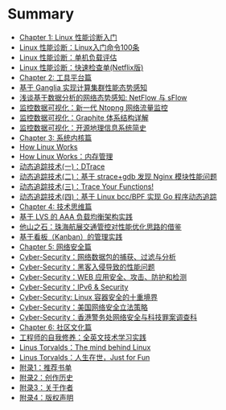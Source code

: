 # Summary

* [Chapter 1: Linux 性能诊断入门]()
* [Linux 性能诊断：Linux入门命令100条](chapter/abc/Linux-Commands.md)
* [Linux 性能诊断：单机负载评估](chapter/abc/Linux-Perf-Load.md)
* [Linux 性能诊断：快速检查单(Netflix版)](chapter/abc/Linux-Perf-Netflix.md)
* [Chapter 2: 工具平台篇]()
* [基于 Ganglia 实现计算集群性能态势感知](chapter/tools/OpenSource-Ganglia.md)
* [浅谈基于数据分析的网络态势感知: NetFlow 与 sFlow](chapter/tools/Network-sFlow.md)
* [监控数据可视化：新一代 Ntopng 网络流量监控](chapter/tools/Network-Ntopng.md)
* [监控数据可视化：Graphite 体系结构详解](chapter/tools/Visualization-Graphite.md)
* [监控数据可视化：开源地理信息系统简史](chapter/tools/Visualization-GIS.md)
* [Chapter 3: 系统内核篇]()
* [How Linux Works](chapter/kernel/Linux-Works.md)
* [How Linux Works：内存管理](chapter/kernel/Linux-Works-Memory.md)
* [动态追踪技术(一)：DTrace](chapter/dtrace/DTrace.md)
* [动态追踪技术(二)：基于 strace+gdb 发现 Nginx 模块性能问题](chapter/dtrace/DTrace_Strace_Gdb.md)
* [动态追踪技术(三)：Trace Your Functions!](chapter/dtrace/DTrace_FTrace.md)
* [动态追踪技术(四)：基于 Linux bcc/BPF 实现 Go 程序动态追踪](chapter/dtrace/DTrace_bcc.md)
* [Chapter 4: 技术思维篇]()
* [基于 LVS 的 AAA 负载均衡架构实践](chapter/thinking/AAA.md)
* [他山之石：珠海航展交通管控对性能优化思路的借鉴](chapter/thinking/Network-Traffic.md)
* [基于看板（Kanban）的管理实践](chapter/thinking/Teamwork-Kanban.md)
* [Chapter 5: 网络安全篇]()
* [Cyber-Security：网络数据包的捕获、过滤与分析](chapter/kernel/Network-Pcap.md)
* [Cyber-Security：黑客入侵导致的性能问题](chapter/cybersecurity/CyberSecurity-SSH.md)
* [Cyber-Security：WEB 应用安全、攻击、防护和检测](chapter/cybersecurity/CyberSecurity-Headers.md)
* [Cyber-Security：IPv6 & Security](chapter/cybersecurity/Protocol-IPv6.md)
* [Cyber-Security: Linux 容器安全的十重境界](chapter/cybersecurity/DevOps-Container-Security.md)
* [Cyber-Security：美国网络安全立法策略](chapter/cybersecurity/law.md)
* [Cyber-Security：香港警务处网络安全与科技罪案调查科](chapter/cybersecurity/CyberSecurity-CSTCB.md)
* [Chapter 6: 社区文化篇]()
* [工程师的自我修养：全英文技术学习实践](chapter/culture/Technology-English.md)
* [Linus Torvalds：The mind behind Linux](chapter/culture/Linus.md)
* [Linus Torvalds：人生在世，Just for Fun](chapter/culture/Linus_JustForFun.md)
* [附录1：推荐书单](chapter/books/books.md)
* [附录2：创作历史](chapter/aboutme/history.md)
* [附录3：关于作者](chapter/aboutme/2016.md)
* [附录4：版权声明](chapter/aboutme/License.md)
